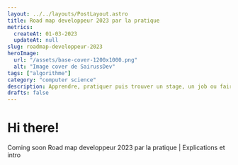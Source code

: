 ```yaml
---
layout: ../../layouts/PostLayout.astro
title: Road map developpeur 2023 par la pratique
metrics:
  createAt: 01-03-2023
  updateAt: null
slug: roadmap-developpeur-2023
heroImage:
  url: "/assets/base-cover-1200x1000.png"
  alt: "Image cover de SairussDev"
tags: ["algorithme"]
category: "computer science"
description: Apprendre, pratiquer puis trouver un stage, un job ou faire du freelance!
drafts: false
---
```


# Hi there!

Coming soon Road map developpeur 2023 par la pratique | Explications et intro
